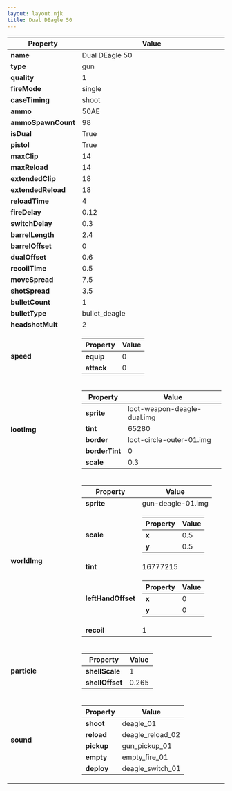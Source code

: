 ```yaml
---
layout: layout.njk
title: Dual DEagle 50
---
```


<table><thead><tr><th>Property</th><th>Value</th></tr></thead><tbody><tr><td><b>name</b></td><td>Dual DEagle 50</td></tr><tr><td><b>type</b></td><td>gun</td></tr><tr><td><b>quality</b></td><td>1</td></tr><tr><td><b>fireMode</b></td><td>single</td></tr><tr><td><b>caseTiming</b></td><td>shoot</td></tr><tr><td><b>ammo</b></td><td>50AE</td></tr><tr><td><b>ammoSpawnCount</b></td><td>98</td></tr><tr><td><b>isDual</b></td><td>True</td></tr><tr><td><b>pistol</b></td><td>True</td></tr><tr><td><b>maxClip</b></td><td>14</td></tr><tr><td><b>maxReload</b></td><td>14</td></tr><tr><td><b>extendedClip</b></td><td>18</td></tr><tr><td><b>extendedReload</b></td><td>18</td></tr><tr><td><b>reloadTime</b></td><td>4</td></tr><tr><td><b>fireDelay</b></td><td>0.12</td></tr><tr><td><b>switchDelay</b></td><td>0.3</td></tr><tr><td><b>barrelLength</b></td><td>2.4</td></tr><tr><td><b>barrelOffset</b></td><td>0</td></tr><tr><td><b>dualOffset</b></td><td>0.6</td></tr><tr><td><b>recoilTime</b></td><td>0.5</td></tr><tr><td><b>moveSpread</b></td><td>7.5</td></tr><tr><td><b>shotSpread</b></td><td>3.5</td></tr><tr><td><b>bulletCount</b></td><td>1</td></tr><tr><td><b>bulletType</b></td><td>bullet_deagle</td></tr><tr><td><b>headshotMult</b></td><td>2</td></tr><tr><td><b>speed</b></td><td><table><thead><tr><th>Property</th><th>Value</th></tr></thead><tbody><tr><td><b>equip</b></td><td>0</td></tr><tr><td><b>attack</b></td><td>0</td></tr></tbody></table></td></tr><tr><td><b>lootImg</b></td><td><table><thead><tr><th>Property</th><th>Value</th></tr></thead><tbody><tr><td><b>sprite</b></td><td>loot-weapon-deagle-dual.img</td></tr><tr><td><b>tint</b></td><td>65280</td></tr><tr><td><b>border</b></td><td>loot-circle-outer-01.img</td></tr><tr><td><b>borderTint</b></td><td>0</td></tr><tr><td><b>scale</b></td><td>0.3</td></tr></tbody></table></td></tr><tr><td><b>worldImg</b></td><td><table><thead><tr><th>Property</th><th>Value</th></tr></thead><tbody><tr><td><b>sprite</b></td><td>gun-deagle-01.img</td></tr><tr><td><b>scale</b></td><td><table><thead><tr><th>Property</th><th>Value</th></tr></thead><tbody><tr><td><b>x</b></td><td>0.5</td></tr><tr><td><b>y</b></td><td>0.5</td></tr></tbody></table></td></tr><tr><td><b>tint</b></td><td>16777215</td></tr><tr><td><b>leftHandOffset</b></td><td><table><thead><tr><th>Property</th><th>Value</th></tr></thead><tbody><tr><td><b>x</b></td><td>0</td></tr><tr><td><b>y</b></td><td>0</td></tr></tbody></table></td></tr><tr><td><b>recoil</b></td><td>1</td></tr></tbody></table></td></tr><tr><td><b>particle</b></td><td><table><thead><tr><th>Property</th><th>Value</th></tr></thead><tbody><tr><td><b>shellScale</b></td><td>1</td></tr><tr><td><b>shellOffset</b></td><td>0.265</td></tr></tbody></table></td></tr><tr><td><b>sound</b></td><td><table><thead><tr><th>Property</th><th>Value</th></tr></thead><tbody><tr><td><b>shoot</b></td><td>deagle_01</td></tr><tr><td><b>reload</b></td><td>deagle_reload_02</td></tr><tr><td><b>pickup</b></td><td>gun_pickup_01</td></tr><tr><td><b>empty</b></td><td>empty_fire_01</td></tr><tr><td><b>deploy</b></td><td>deagle_switch_01</td></tr></tbody></table></td></tr></tbody></table>
